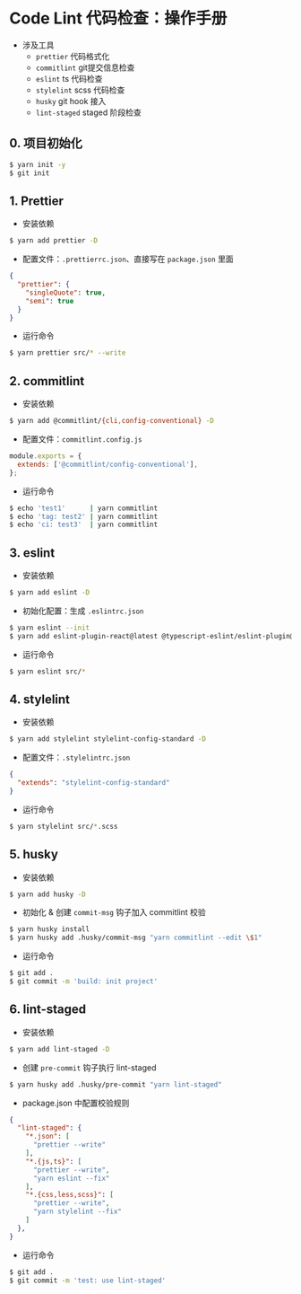 # Code Lint 代码检查：操作手册

- 涉及工具
  - `prettier` 代码格式化
  - `commitlint` git提交信息检查
  - `eslint` ts 代码检查
  - `stylelint` scss 代码检查
  - `husky` git hook 接入
  - `lint-staged` staged 阶段检查

## 0. 项目初始化

```bash
$ yarn init -y
$ git init
```

## 1. Prettier

- 安装依赖

```bash
$ yarn add prettier -D
```

- 配置文件：`.prettierrc.json`、直接写在 `package.json` 里面

```json
{
  "prettier": {
    "singleQuote": true,
    "semi": true
  }
}
```

- 运行命令

```bash
$ yarn prettier src/* --write
```

## 2. commitlint

- 安装依赖

```bash
$ yarn add @commitlint/{cli,config-conventional} -D
```

- 配置文件：`commitlint.config.js`

```js
module.exports = {
  extends: ['@commitlint/config-conventional'],
};
```

- 运行命令

```bash
$ echo 'test1'      | yarn commitlint
$ echo 'tag: test2' | yarn commitlint
$ echo 'ci: test3'  | yarn commitlint
```

## 3. eslint

- 安装依赖

```bash
$ yarn add eslint -D
```

- 初始化配置：生成 `.eslintrc.json`

```bash
$ yarn eslint --init
$ yarn add eslint-plugin-react@latest @typescript-eslint/eslint-plugin@latest @typescript-eslint/parser@latest typescript -D
```

- 运行命令

```bash
$ yarn eslint src/*
```

## 4. stylelint

- 安装依赖

```bash
$ yarn add stylelint stylelint-config-standard -D
```

- 配置文件：`.stylelintrc.json`

```json
{
  "extends": "stylelint-config-standard"
}
```

- 运行命令

```bash
$ yarn stylelint src/*.scss
```

## 5. husky

- 安装依赖

```bash
$ yarn add husky -D
```

- 初始化 & 创建 `commit-msg` 钩子加入 commitlint 校验

```bash
$ yarn husky install
$ yarn husky add .husky/commit-msg "yarn commitlint --edit \$1"
```

- 运行命令

```bash
$ git add .
$ git commit -m 'build: init project'
```

## 6. lint-staged

- 安装依赖

```bash
$ yarn add lint-staged -D
```

- 创建 `pre-commit` 钩子执行 lint-staged

```bash
$ yarn husky add .husky/pre-commit "yarn lint-staged"
```

- package.json 中配置校验规则

```json
{
  "lint-staged": {
    "*.json": [
      "prettier --write"
    ],
    "*.{js,ts}": [
      "prettier --write",
      "yarn eslint --fix"
    ],
    "*.{css,less,scss}": [
      "prettier --write",
      "yarn stylelint --fix"
    ]
  },
}
```

- 运行命令

```bash
$ git add .
$ git commit -m 'test: use lint-staged'
```


